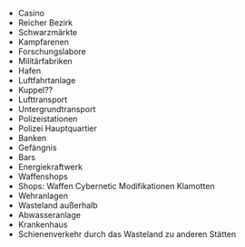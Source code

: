 - Casino
- Reicher Bezirk
- Schwarzmärkte
- Kampfarenen
- Forschungslabore
- Militärfabriken
- Hafen
- Luftfahrtanlage
- Kuppel??
- Lufttransport
- Untergrundtransport
- Polizeistationen
- Polizei Hauptquartier
- Banken
- Gefängnis
- Bars
- Energiekraftwerk
- Waffenshops
- Shops: Waffen Cybernetic Modifikationen Klamotten
- Wehranlagen
- Wasteland außerhalb
- Abwasseranlage
- Krankenhaus
- Schienenverkehr durch das Wasteland zu anderen Stätten



